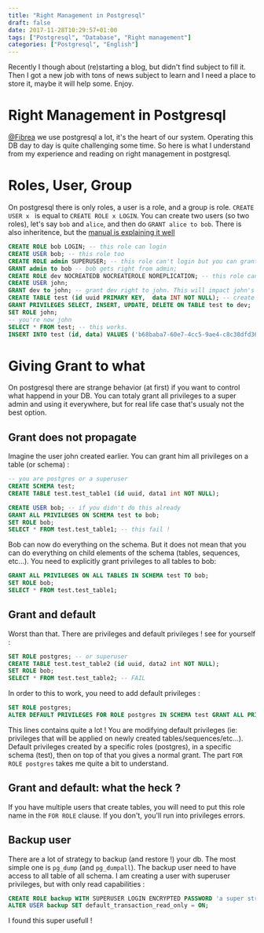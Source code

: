 ```yaml
---
title: "Right Management in Postgresql"
draft: false
date: 2017-11-28T10:29:57+01:00
tags: ["Postgresql", "Database", "Right management"]
categories: ["Postgresql", "English"]
---
```


Recently I though about (re)starting a blog, but didn't find subject to fill it. Then I got a new job with tons of news subject to learn and I need a place to store it, maybe it will help some. Enjoy.

# Right Management in Postgresql

[@Fibrea](https://twitter.com/Fibrea73) we use postgresql a lot, it's the heart of our system. Operating this DB  day to day is quite challenging some time. So here is what I understand from my experience and reading on right management in postgresql.


# Roles, User, Group

On postgresql there is only roles, a user is a role, and a group is role. `CREATE USER x ` is equal to `CREATE ROLE x LOGIN`. You can create two users (so two roles), let's say `bob` and `alice`, and then do `GRANT alice to bob`. There is also inheritence, but the [manual is explaining it well](https://www.postgresql.org/docs/9.4/static/sql-createrole.html)

```SQL
CREATE ROLE bob LOGIN; -- this role can login
CREATE USER bob; -- this role too
CREATE ROLE admin SUPERUSER; -- this role can't login but you can grant permission to it
GRANT admin to bob -- bob gets right from admin; 
CREATE ROLE dev NOCREATEDB NOCREATEROLE NOREPLICATION; -- this role can't login and has no right when created. notice the NO* stuff 
CREATE USER john;
GRANT dev to john; -- grant dev right to john. This will impact john's right.
CREATE TABLE test (id uuid PRIMARY KEY,  data INT NOT NULL); -- create a dummy table
GRANT PRIVILEGES SELECT, INSERT, UPDATE, DELETE ON TABLE test to dev;
SET ROLE john;
-- you're now john
SELECT * FROM test; -- this works. 
INSERT INTO test (id, data) VALUES ('b68baba7-60e7-4cc5-9ae4-c8c38dfd3698', 100); -- this works too
```

# Giving Grant to what

On postgresql there are strange behavior (at first) if you want to control what happend in your DB. You can totaly grant all privileges to a super admin and using it everywhere, but for real life case that's usualy not the best option.


## Grant does not propagate

Imagine the user john created earlier. You can grant him all privileges on a table (or schema) :

```SQL
-- you are postgres or a superuser
CREATE SCHEMA test;
CREATE TABLE test.test_table1 (id uuid, data1 int NOT NULL);
```

```SQL
CREATE USER bob; -- if you didn't do this already
GRANT ALL PRIVILEGES ON SCHEMA test to bob;
SET ROLE bob;
SELECT * FROM test.test_table1; -- this fail !
```

Bob can now do everything on the schema. But it does not mean that you can do everything on child elements of the schema (tables, sequences, etc...). You need to explicitly grant privileges to all tables to bob:

```SQL
GRANT ALL PRIVILEGES ON ALL TABLES IN SCHEMA test TO bob;
SET ROLE bob;
SELECT * FROM test.test_table1;
```


## Grant and default

Worst than that. There are privileges and default privileges ! see for yourself :

```SQL
SET ROLE postgres; -- or superuser
CREATE TABLE test.test_table2 (id uuid, data2 int NOT NULL);
SET ROLE bob;
SELECT * FROM test.test_table2; -- FAIL
```

In order to this to work, you need to add default privileges :

```SQL
SET ROLE postgres;
ALTER DEFAULT PRIVILEGES FOR ROLE postgres IN SCHEMA test GRANT ALL PRIVILEGES ON ALL TABLES to bob; 
```

This lines contains quite a lot ! You are modifying default privileges (ie: privileges that will be applied on newly created tables/sequences/etc...). Default privileges created by a specific roles (postgres), in a specific schema (test), then on top of that you gives a normal grant. The part `FOR ROLE postgres` takes me quite a bit to understand.

## Grant and default: what the heck ?

If you have multiple users that create tables, you will need to put this role name in the `FOR ROLE` clause. If you don't, you'll run into privileges errors.

 
## Backup user

There are a lot of strategy to backup (and restore !) your db. The most simple one is `pg_dump` (and `pg_dumpall`). The backup user need to have access to all table of all schema. I am creating a user with superuser privileges, but with only read capabilities :

```SQL
CREATE ROLE backup WITH SUPERUSER LOGIN ENCRYPTED PASSWORD 'a super strong password' INHERIT;
ALTER USER backup SET default_transaction_read_only = ON;
```

I found this super usefull !